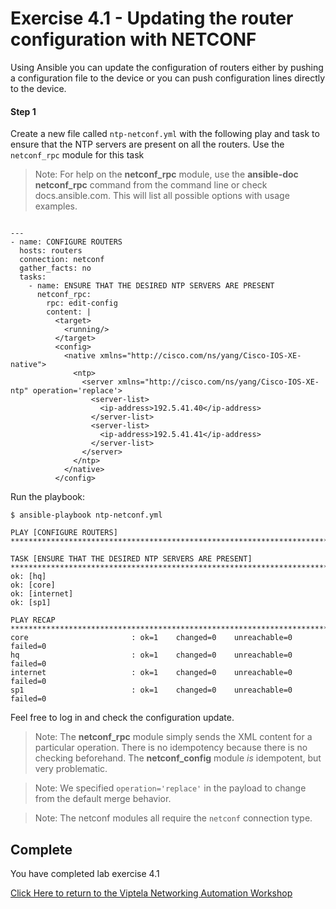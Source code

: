 # Exercise 4.1 - Updating the router configuration with NETCONF

Using Ansible you can update the configuration of routers either by pushing a configuration file to the device or you can push configuration lines directly to the device.

#### Step 1

Create a new file called `ntp-netconf.yml` with the following play and task to ensure that the NTP servers are present on all the routers.  Use the `netconf_rpc` module for this task

> Note: For help on the **netconf_rpc** module, use the **ansible-doc netconf_rpc** command from the command line or check docs.ansible.com. This will list all possible options with usage examples.

```

---
- name: CONFIGURE ROUTERS
  hosts: routers
  connection: netconf
  gather_facts: no
  tasks:
    - name: ENSURE THAT THE DESIRED NTP SERVERS ARE PRESENT
      netconf_rpc:
        rpc: edit-config
        content: |
          <target>
            <running/>
          </target>
          <config>
            <native xmlns="http://cisco.com/ns/yang/Cisco-IOS-XE-native">
              <ntp>
                <server xmlns="http://cisco.com/ns/yang/Cisco-IOS-XE-ntp" operation='replace'>
                  <server-list>
                    <ip-address>192.5.41.40</ip-address>
                  </server-list>
                  <server-list>
                    <ip-address>192.5.41.41</ip-address>
                  </server-list>
                </server>
              </ntp>
            </native>
          </config>
```

Run the playbook:

``` shell
$ ansible-playbook ntp-netconf.yml

PLAY [CONFIGURE ROUTERS] ***********************************************************************************************************************

TASK [ENSURE THAT THE DESIRED NTP SERVERS ARE PRESENT] *****************************************************************************************
ok: [hq]
ok: [core]
ok: [internet]
ok: [sp1]

PLAY RECAP *************************************************************************************************************************************
core                       : ok=1    changed=0    unreachable=0    failed=0
hq                         : ok=1    changed=0    unreachable=0    failed=0
internet                   : ok=1    changed=0    unreachable=0    failed=0
sp1                        : ok=1    changed=0    unreachable=0    failed=0
```

Feel free to log in and check the configuration update.

>Note: The **netconf_rpc** module simply sends the XML content for a particular operation.  There is no idempotency because
there is no checking beforehand.  The **netconf_config** module _is_ idempotent, but very problematic.

>Note: We specified `operation='replace'` in the payload to change from the default merge behavior.

>Note: The netconf modules all require the `netconf` connection type.

## Complete

You have completed lab exercise 4.1

[Click Here to return to the Viptela Networking Automation Workshop](../../README_AUTOMATION.md)
